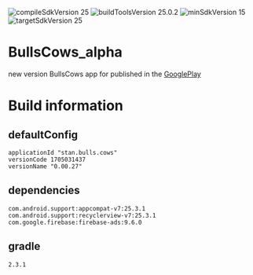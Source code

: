 ![compileSdkVersion 25](https://img.shields.io/badge/compileSdkVersion-25-yellow.svg?style=true) ![buildToolsVersion 25.0.2](https://img.shields.io/badge/buildToolsVersion-25.0.2-blue.svg?style=true) ![minSdkVersion 15](https://img.shields.io/badge/minSdkVersion-15-red.svg?style=true) ![targetSdkVersion 25](https://img.shields.io/badge/targetSdkVersion-25-green.svg?style=true)

# BullsCows_alpha
new version BullsCows app for published in the [GooglePlay](https://play.google.com/store/apps/details?id=stan.bulls.cows)

# Build information
## defaultConfig
	applicationId "stan.bulls.cows"
	versionCode 1705031437
	versionName "0.00.27"
## dependencies
	com.android.support:appcompat-v7:25.3.1
	com.android.support:recyclerview-v7:25.3.1
	com.google.firebase:firebase-ads:9.6.0
## gradle
    2.3.1